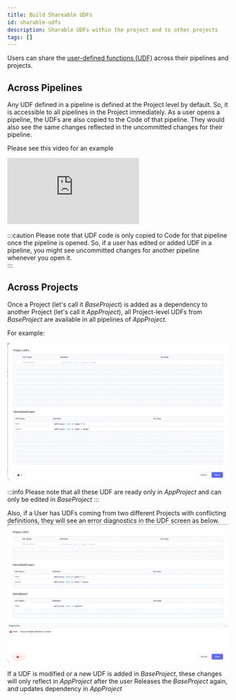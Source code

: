 ```yaml
---
title: Build Shareable UDFs
id: sharable-udfs
description: Sharable UDFs within the project and to other projects
tags: []
---
```


Users can share the [user-defined functions (UDF)](docs/Spark/functions/user-defined-functions.md) across their pipelines and projects.

## Across Pipelines

Any UDF defined in a pipeline is defined at the Project level by default. So, it is accessible to all pipelines in the Project immediately.
As a user opens a pipeline, the UDFs are also copied to the Code of that pipeline. They would also see the same changes reflected in the uncommitted changes for their pipeline.

Please see this video for an example

<div style={{position: 'relative', 'padding-bottom': '56.25%', height: 0}}>
   <iframe src="https://www.loom.com/embed/94c362dcffe04a66be6d63502f0c0cfb" frameborder="0" webkitallowfullscreen mozallowfullscreen allowfullscreen
      style={{position: 'absolute', top: 0, left: 0, width: '100%', height: '100%'}}></iframe>
</div>

:::caution
Please note that UDF code is only copied to Code for that pipeline once the pipeline is opened.
So, if a user has edited or added UDF in a pipeline, you might see uncommitted changes for another pipeline whenever you open it.  
:::

## Across Projects

Once a Project (let's call it _BaseProject_) is added as a dependency to another Project (let's call it _AppProject_), all Project-level UDFs from _BaseProject_ are available in all pipelines of _AppProject_.

For example:

![SharedUDFs](./img/SharedUDFs.png)

:::info
Please note that all these UDF are ready only in _AppProject_ and can only be edited in _BaseProject_
:::

Also, if a User has UDFs coming from two different Projects with conflicting definitions, they will see an error diagnostics in the UDF screen as below.
![UDFConflict](./img/UDFConflictError.png)

If a UDF is modified or a new UDF is added in _BaseProject_, these changes will only reflect in _AppProject_ after the user Releases the _BaseProject_ again, and updates dependency in _AppProject_
